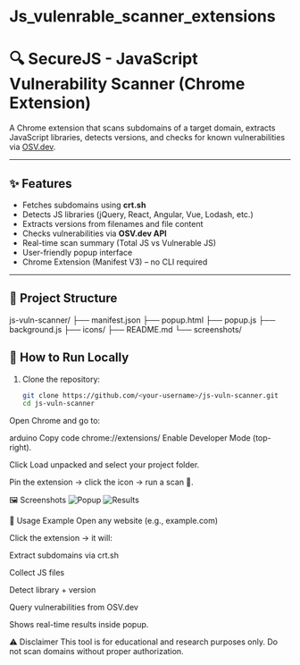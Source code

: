 # Js_vulenrable_scanner_extensions
# 🔍 SecureJS - JavaScript Vulnerability Scanner (Chrome Extension)

A Chrome extension that scans subdomains of a target domain, extracts JavaScript libraries, detects versions, and checks for known vulnerabilities via [OSV.dev](https://osv.dev).

---

## ✨ Features
- Fetches subdomains using **crt.sh**
- Detects JS libraries (jQuery, React, Angular, Vue, Lodash, etc.)
- Extracts versions from filenames and file content
- Checks vulnerabilities via **OSV.dev API**
- Real-time scan summary (Total JS vs Vulnerable JS)
- User-friendly popup interface
- Chrome Extension (Manifest V3) – no CLI required

---

## 📂 Project Structure
js-vuln-scanner/
├── manifest.json
├── popup.html
├── popup.js
├── background.js
├── icons/
├── README.md
└── screenshots/


## 🚀 How to Run Locally
1. Clone the repository:
   ```bash
   git clone https://github.com/<your-username>/js-vuln-scanner.git
   cd js-vuln-scanner
Open Chrome and go to:

arduino
Copy code
chrome://extensions/
Enable Developer Mode (top-right).

Click Load unpacked and select your project folder.

Pin the extension → click the icon → run a scan 🚀.

🖼️ Screenshots
![Popup](Js_vulenrable_scanner_extensions/screenshots/js_vulnerabilit1.PNG)
![Results](Js_vulenrable_scanner_extensions/screenshots/js_vulnerability.PNG)

📖 Usage Example
Open any website (e.g., example.com)

Click the extension → it will:

Extract subdomains via crt.sh

Collect JS files

Detect library + version

Query vulnerabilities from OSV.dev

Shows real-time results inside popup.

⚠️ Disclaimer
This tool is for educational and research purposes only.
Do not scan domains without proper authorization.
